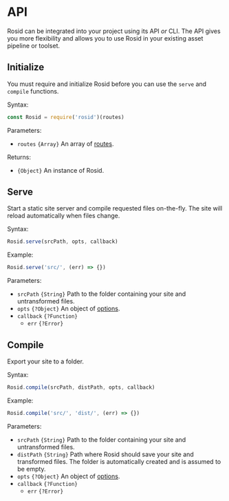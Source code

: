 # API

Rosid can be integrated into your project using its API *or* CLI. The API gives you more flexibility and allows you to use Rosid in your existing asset pipeline or toolset.

## Initialize

You must require and initialize Rosid before you can use the `serve` and `compile` functions.

Syntax:

```js
const Rosid = require('rosid')(routes)
```

Parameters:

- `routes` `{Array}` An array of [routes](Routes.md).

Returns:

- `{Object}` An instance of Rosid.

## Serve

Start a static site server and compile requested files on-the-fly. The site will reload automatically when files change.

Syntax:

```js
Rosid.serve(srcPath, opts, callback)
```

Example:

```js
Rosid.serve('src/', (err) => {})
```

Parameters:

- `srcPath` `{String}` Path to the folder containing your site and untransformed files.
- `opts` `{?Object}` An object of [options](Options.md).
- `callback` `{?Function}`
	- `err` `{?Error}`

## Compile

Export your site to a folder.

Syntax:

```js
Rosid.compile(srcPath, distPath, opts, callback)
```

Example:

```js
Rosid.compile('src/', 'dist/', (err) => {})
```

Parameters:

- `srcPath` `{String}` Path to the folder containing your site and untransformed files.
- `distPath` `{String}` Path where Rosid should save your site and transformed files. The folder is automatically created and is assumed to be empty.
- `opts` `{?Object}` An object of [options](Options.md).
- `callback` `{?Function}`
	- `err` `{?Error}`